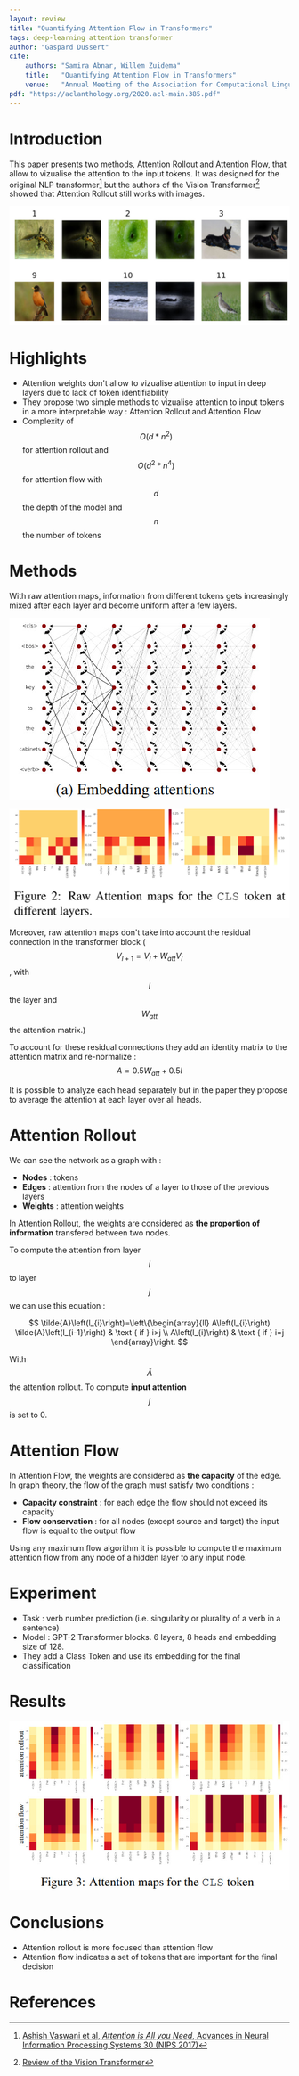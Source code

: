```yaml
---
layout: review
title: "Quantifying Attention Flow in Transformers"
tags: deep-learning attention transformer
author: "Gaspard Dussert"
cite:
    authors: "Samira Abnar, Willem Zuidema"
    title:   "Quantifying Attention Flow in Transformers"
    venue:   "Annual Meeting of the Association for Computational Linguistics (ACL) 2020"
pdf: "https://aclanthology.org/2020.acl-main.385.pdf"
---
```


# Introduction

This paper presents two methods, Attention Rollout and Attention Flow, that allow to vizualise the attention to the input tokens. It was designed for the original NLP transformer[^1]  but the authors of the Vision Transformer[^2] showed that Attention Rollout still works with images. 

![](/collections/images/att_rollout/example.jpg)


# Highlights
* Attention weights don't allow to vizualise attention to input in deep layers due to lack of token identifiability
* They propose two simple methods to vizualise attention to input tokens in a more interpretable way : Attention Rollout and Attention Flow
* Complexity of $$O(d*n^2)$$ for attention rollout and $$O(d^2*n^4)$$ for attention flow with $$d$$ the depth of the model and $$n$$ the number of tokens


# Methods

With raw attention maps, information from different tokens gets increasingly mixed after each layer and become uniform after a few layers.

![](/collections/images/att_rollout/embedding_attention.jpg)

![](/collections/images/att_rollout/raw_attention_map.jpg)

Moreover, raw attention maps don't take into account the residual connection in the transformer block ($$V_{l+1} = V_l + W_{att}V_l$$, with $$l$$ the layer and $$W_{att}$$ the attention matrix.) 

To account for these residual connections they add an identity matrix to the attention matrix and re-normalize : $$A = 0.5W_{att} + 0.5I$$

It is possible to analyze each head separately but in the paper they propose to average the attention at each layer over all heads. 

# Attention Rollout

We can see the network as a graph with :
* **Nodes** : tokens
* **Edges** : attention from the nodes of a layer to those of the previous layers
* **Weights** : attention weights

In Attention Rollout, the weights are considered as **the proportion of information** transfered between two nodes. 

To compute the attention from layer $$i$$ to layer $$j$$ we can use this equation : 

$$
\tilde{A}\left(l_{i}\right)=\left\{\begin{array}{ll}
A\left(l_{i}\right) \tilde{A}\left(l_{i-1}\right) & \text { if } i>j \\
A\left(l_{i}\right) & \text { if } i=j
\end{array}\right.
$$

With $$\tilde{A}$$ the attention rollout. To compute **input attention** $$j$$ is set to 0.

# Attention Flow

In Attention Flow, the weights are considered as **the capacity** of the edge. In graph theory, the flow of the graph must satisfy two conditions : 
* **Capacity constraint** : for each edge the flow should not exceed its capacity
* **Flow conservation** : for all nodes (except source and target) the input flow is equal to the output flow

Using any maximum flow algorithm it is possible to compute the maximum attention flow from any node of a hidden layer to any input node.

# Experiment

* Task : verb number prediction (i.e. singularity or plurality of a verb in a sentence)
* Model : GPT-2 Transformer blocks. 6 layers, 8 heads and  embedding size of 128.
* They add a Class Token and use its embedding for the final classification


# Results

![](/collections/images/att_rollout/rollout_flow_map.jpg)


# Conclusions

* Attention rollout is more focused than attention flow
* Attention flow indicates a set of tokens that are important for the final decision

# References

[^1]: [Ashish Vaswani et al, *Attention is All you Need*, Advances in Neural Information Processing Systems 30 (NIPS 2017)](https://arxiv.org/abs/1706.03762)
[^2]: [Review of the Vision Transformer](https://creatis-myriad.github.io/tutorials/2022-06-20-tutorial_transformer.html)
